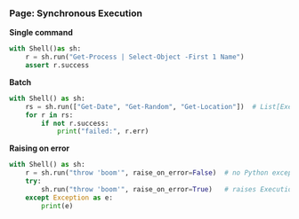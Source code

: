 ### Page: Synchronous Execution

**Single command**
```python
with Shell()as sh:
    r = sh.run("Get-Process | Select-Object -First 1 Name")
    assert r.success
```

**Batch**
```python
with Shell() as sh:
    rs = sh.run(["Get-Date", "Get-Random", "Get-Location"])  # List[ExecutionResult]
    for r in rs:
        if not r.success:
            print("failed:", r.err)
```

**Raising on error**
```python
with Shell() as sh:
    r = sh.run("throw 'boom'", raise_on_error=False)  # no Python exception
    try:
        sh.run("throw 'boom'", raise_on_error=True)   # raises ExecutionError
    except Exception as e:
        print(e)
```
